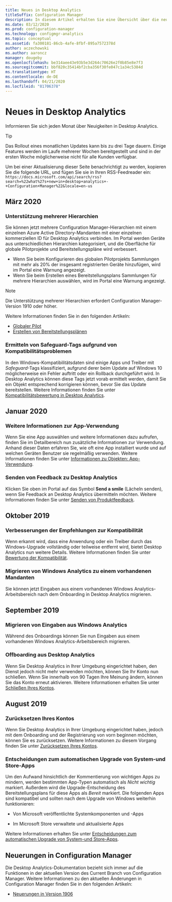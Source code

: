 ```yaml
---
title: Neues in Desktop Analytics
titleSuffix: Configuration Manager
description: In diesem Artikel erhalten Sie eine Übersicht über die neuen Funktionen in der aktuellen monatlichen Release des Desktop Analytics-Clouddiensts.
ms.date: 03/12/2020
ms.prod: configuration-manager
ms.technology: configmgr-analytics
ms.topic: conceptual
ms.assetid: fa300181-86cb-4afe-8fbf-895a7572378d
author: aczechowski
ms.author: aaroncz
manager: dougeby
ms.openlocfilehash: be314aee43e93b5e3d264c70626e2f0b85e8e7f3
ms.sourcegitcommit: bbf820c35414bf2cba356f30fe047c1a34c5384d
ms.translationtype: HT
ms.contentlocale: de-DE
ms.lasthandoff: 04/21/2020
ms.locfileid: "81706378"
---
```

# <a name="whats-new-in-desktop-analytics"></a>Neues in Desktop Analytics

Informieren Sie sich jeden Monat über Neuigkeiten in Desktop Analytics.

> [!TIP]
> Das Rollout eines monatlichen Updates kann bis zu drei Tage dauern. Einige Features werden im Laufe mehrerer Wochen bereitgestellt und sind in der ersten Woche möglicherweise nicht für alle Kunden verfügbar.

Um bei einer Aktualisierung dieser Seite benachrichtigt zu werden, kopieren Sie die folgende URL, und fügen Sie sie in Ihren RSS-Feedreader ein: `https://docs.microsoft.com/api/search/rss?search=%22what%27s+new+in+desktop+analytics+-+Configuration+Manager%22&locale=en-us`
<!-- a locale is required for the RSS search string -->

## <a name="march-2020"></a>März 2020

### <a name="support-for-multiple-hierarchies"></a>Unterstützung mehrerer Hierarchien

<!-- 4814075, 6079184 -->

Sie können jetzt mehrere Configuration Manager-Hierarchien mit einem einzelnen Azure Active Directory-Mandanten mit einer einzelnen kommerziellen ID für Desktop Analytics verbinden. Im Portal werden Geräte aus unterschiedlichen Hierarchien kategorisiert, und die Oberfläche für globale Pilotprojekte und Bereitstellungspläne wird verbessert.

- Wenn Sie beim Konfigurieren des globalen Pilotprojekts Sammlungen mit mehr als 20% der insgesamt registrierten Geräte hinzufügen, wird im Portal eine Warnung angezeigt.
- Wenn Sie beim Erstellen eines Bereitstellungsplans Sammlungen für mehrere Hierarchien auswählen, wird im Portal eine Warnung angezeigt.

> [!NOTE]
> Die Unterstützung mehrerer Hierarchien erfordert Configuration Manager-Version 1910 oder höher.

Weitere Informationen finden Sie in den folgenden Artikeln:

- [Globaler Pilot](deploy-pilot.md#bkmk_GlobalPilot)
- [Erstellen von Bereitstellungsplänen](create-deployment-plans.md)

### <a name="identify-compatibility-safeguards"></a>Ermitteln von Safeguard-Tags aufgrund von Kompatibilitätsproblemen

<!-- 5746559 -->

In den Windows-Kompatibilitätsdaten sind einige Apps und Treiber mit *Safeguard*-Tags klassifiziert, aufgrund derer beim Update auf Windows 10 möglicherweise ein Fehler auftritt oder ein Rollback durchgeführt wird. In Desktop Analytics können diese Tags jetzt vorab ermittelt werden, damit Sie ein Objekt entsprechend korrigieren können, bevor Sie das Update bereitstellen. Weitere Informationen finden Sie unter [Kompatibilitätsbewertung in Desktop Analytics](compat-assessment.md#safeguards).

## <a name="january-2020"></a>Januar 2020

### <a name="additional-app-usage-detail"></a>Weitere Informationen zur App-Verwendung

<!-- 5533890 -->

Wenn Sie eine App auswählen und weitere Informationen dazu aufrufen, finden Sie im Detailbereich nun zusätzliche Informationen zur Verwendung. Anhand dieser Daten erfahren Sie, wie oft eine App installiert wurde und auf welchen Geräten Benutzer sie regelmäßig verwenden. Weitere Informationen finden Sie unter [Informationen zu Objekten: App-Verwendung](about-assets.md#usage).

### <a name="provide-feedback-on-desktop-analytics"></a>Senden von Feedback zu Desktop Analytics

<!-- 5451636 -->

Klicken Sie oben im Portal auf das Symbol **Send a smile** (Lächeln senden), wenn Sie Feedback an Desktop Analytics übermitteln möchten. Weitere Informationen finden Sie unter [Senden von Produktfeedback](get-support.md#bkmk_feedback).

## <a name="october-2019"></a>Oktober 2019

### <a name="improvements-to-compatibility-recommendations"></a>Verbesserungen der Empfehlungen zur Kompatibilität

<!-- 3594545 -->

Wenn erkannt wird, dass eine Anwendung oder ein Treiber durch das Windows-Upgrade vollständig oder teilweise entfernt wird, bietet Desktop Analytics nun weitere Details. Weitere Informationen finden Sie unter [Bewertung der Kompatibilität](compat-assessment.md#asset-is-removed-during-upgrade).

### <a name="migrate-from-windows-analytics-to-existing-tenant"></a>Migrieren von Windows Analytics zu einem vorhandenen Mandanten

<!-- 5202803 -->

Sie können jetzt Eingaben aus einem vorhandenen Windows Analytics-Arbeitsbereich nach dem Onboarding in Desktop Analytics migrieren.

## <a name="september-2019"></a>September 2019

### <a name="migrate-inputs-from-windows-analytics"></a>Migrieren von Eingaben aus Windows Analytics

<!-- 4252663 -->

Während des Onboardings können Sie nun Eingaben aus einem vorhandenen Windows Analytics-Arbeitsbereich migrieren.

### <a name="offboard-from-desktop-analytics"></a>Offboarding aus Desktop Analytics

<!-- 4972396 -->

Wenn Sie Desktop Analytics in Ihrer Umgebung eingerichtet haben, den Dienst jedoch nicht mehr verwenden möchten, können Sie Ihr Konto nun schließen. Wenn Sie innerhalb von 90 Tagen Ihre Meinung ändern, können Sie das Konto erneut aktivieren. Weitere Informationen erhalten Sie unter [Schließen Ihres Kontos](account-close.md).

## <a name="august-2019"></a>August 2019

### <a name="reset-your-account"></a>Zurücksetzen Ihres Kontos

<!-- 3733897 -->

Wenn Sie Desktop Analytics in Ihrer Umgebung eingerichtet haben, jedoch mit dem Onboarding und der Registrierung von vorn beginnen möchten, können Sie es zurücksetzen. Weitere Informationen zu diesem Vorgang finden Sie unter [Zurücksetzen Ihres Kontos](account-reset.md).

### <a name="automatic-upgrade-decision-of-system-and-store-apps"></a>Entscheidungen zum automatischen Upgrade von System-und Store-Apps

<!-- 3587232 -->

Um den Aufwand hinsichtlich der Kommentierung von wichtigen Apps zu mindern, werden bestimmten App-Typen automatisch als *Nicht wichtig* markiert. Außerdem wird die Upgrade-Entscheidung des Bereitstellungsplans für diese Apps als *Bereit* markiert. Die folgenden Apps sind kompatibel und sollten nach dem Upgrade von Windows weiterhin funktionieren:

- Von Microsoft veröffentlichte Systemkomponenten und -Apps

- Im Microsoft Store verwaltete und aktualisierte Apps

Weitere Informationen erhalten Sie unter [Entscheidungen zum automatischen Upgrade von System-und Store-Apps](about-assets.md#bkmk_plan-autoapp).

## <a name="whats-new-in-configuration-manager"></a>Neuerungen in Configuration Manager

Die Desktop Analytics-Dokumentation bezieht sich immer auf die Funktionen in der aktuellen Version des Current Branch von Configuration Manager. Weitere Informationen zu den aktuellen Änderungen in Configuration Manager finden Sie in den folgenden Artikeln:

<!-- - [What's new in version 1910](../core/plan-design/changes/whats-new-in-version-1910.md#bkmk_da) -->

- [Neuerungen in Version 1906](../core/plan-design/changes/whats-new-in-version-1906.md#bkmk_da)
